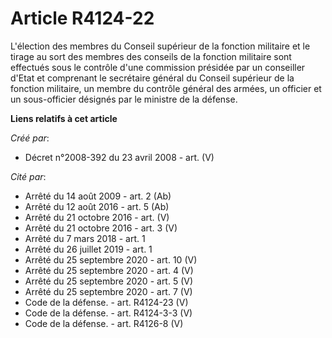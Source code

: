 # Article R4124-22

L'élection des membres du Conseil supérieur de la fonction militaire et le tirage au sort des membres des conseils de la
fonction militaire sont effectués sous le contrôle d'une commission présidée par un conseiller d'Etat et comprenant le
secrétaire général du Conseil supérieur de la fonction militaire, un membre du contrôle général des armées, un officier et un
sous-officier désignés par le ministre de la défense.

**Liens relatifs à cet article**

_Créé par_:

  - Décret n°2008-392 du 23 avril 2008 - art. (V)

_Cité par_:

  - Arrêté du 14 août 2009 - art. 2 (Ab)
  - Arrêté du 12 août 2016 - art. 5 (Ab)
  - Arrêté du 21 octobre 2016 - art. (V)
  - Arrêté du 21 octobre 2016 - art. 3 (V)
  - Arrêté du 7 mars 2018 - art. 1
  - Arrêté du 26 juillet 2019 - art. 1
  - Arrêté du 25 septembre 2020 - art. 10 (V)
  - Arrêté du 25 septembre 2020 - art. 4 (V)
  - Arrêté du 25 septembre 2020 - art. 5 (V)
  - Arrêté du 25 septembre 2020 - art. 7 (V)
  - Code de la défense. - art. R4124-23 (V)
  - Code de la défense. - art. R4124-3-3 (V)
  - Code de la défense. - art. R4126-8 (V)
